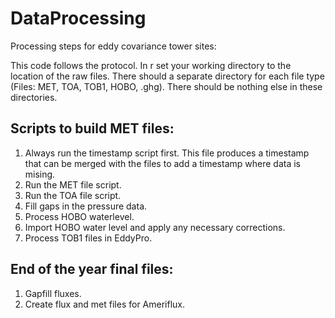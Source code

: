 # DataProcessing
Processing steps for eddy covariance tower sites:

This code follows the protocol. In r set your working directory to the location of the raw files. There should a separate directory for each file type (Files: MET, TOA, TOB1, HOBO, .ghg). There should be nothing else in these directories.  

## Scripts to build MET files:

1. Always run the timestamp script first. This file produces a timestamp that can be merged with the files to add a timestamp where data is mising. 
2. Run the MET file script.
3. Run the TOA file script.
4. Fill gaps in the pressure data.
5. Process HOBO waterlevel.
6. Import HOBO water level and apply any necessary corrections. 
7. Process TOB1 files in EddyPro. 

## End of the year final files:
1. Gapfill fluxes.
2. Create flux and met files for Ameriflux. 
